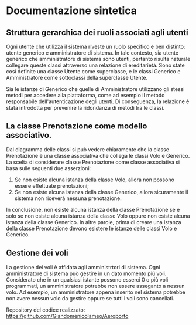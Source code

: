 # Documentazione sintetica
## Struttura gerarchica dei ruoli associati agli utenti

Ogni utente che utilizza il sistema riveste un ruolo specifico e ben distinto: utente generico e amministratore di sistema. In tale contesto, sia utente generico che amministratore di sistema sono utenti, pertanto risulta naturale collegare queste classi attraverso una relazione di ereditarietà. Sono state così definite una classe Utente come superclasse, e le classi Generico e Amministratore come sottoclassi della superclasse Utente.

Sia le istanze di Generico che quelle di Amministratore utilizzano gli stessi metodi per accedere alla piattaforma, come ad esempio il metodo responsabile dell'autenticazione degli utenti. Di conseguenza, la relazione è stata introdotta per prevenire la ridondanza di metodi tra le classi.

## La classe Prenotazione come modello associativo.

Dal diagramma delle classi si può vedere chiaramente che la classe Prenotazione è una classe associativa che collega le classi Volo e Generico. La scelta di considerare classe Prenotazione come classe associativa si basa sulle seguenti due asserzioni:
  1) Se non esiste alcuna istanza della classe Volo, allora non possono essere effettuate prenotazioni;
  2) Se non esiste alcuna istanza della classe Generico, allora sicuramente il sistema non riceverà nessuna prenotazione.

In conclusione, non esiste alcuna istanza della classe Prenotazione se e solo se non esiste alcuna istanza della classe Volo oppure non esiste alcuna istanza della classe Generico. In altre parole, prima di creare una istanza della classe Prenotazione devono esistere le istanze delle classi Volo e Generico.

## Gestione dei voli

La gestione dei voli è affidata agli amministrtori di sistema. Ogni amministratore di sistema può gestire in un dato momento più voli. Considerato che in un qualsiasi istante possono esserci 0 o più voli programmati, un amministratore potrebbe non essere asseganto a nessun volo. Ad esempio, un amministratore appena inserito nel sistema potrebbe non avere nessun volo da gestire oppure se tutti i voli sono cancellati.

Repository del codice realizzato: https://github.com/GiandomenicoIameo/Aeroporto
